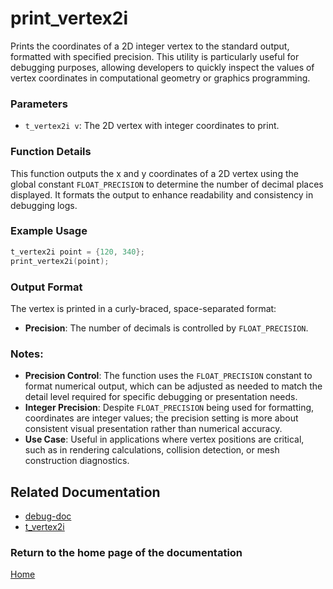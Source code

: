# print_vertex2i
Prints the coordinates of a 2D integer vertex to the standard output, formatted with specified precision. This utility is particularly useful for debugging purposes, allowing developers to quickly inspect the values of vertex coordinates in computational geometry or graphics programming.

### Parameters
- `t_vertex2i v`: The 2D vertex with integer coordinates to print.

### Function Details
This function outputs the x and y coordinates of a 2D vertex using the global constant `FLOAT_PRECISION` to determine the number of decimal places displayed. It formats the output to enhance readability and consistency in debugging logs.

### Example Usage
```c
t_vertex2i point = {120, 340};
print_vertex2i(point);
```

### Output Format
The vertex is printed in a curly-braced, space-separated format:
- **Precision**: The number of decimals is controlled by `FLOAT_PRECISION`.

### Notes:
- **Precision Control**: The function uses the `FLOAT_PRECISION` constant to format numerical output, which can be adjusted as needed to match the detail level required for specific debugging or presentation needs.
- **Integer Precision**: Despite `FLOAT_PRECISION` being used for formatting, coordinates are integer values; the precision setting is more about consistent visual presentation rather than numerical accuracy.
- **Use Case**: Useful in applications where vertex positions are critical, such as in rendering calculations, collision detection, or mesh construction diagnostics.

## Related Documentation
- [debug-doc](./debug-doc.md)
- [t_vertex2i](../vertex/vertex2i/t_vertex2i.md)

### Return to the home page of the documentation
[Home](../home.md)
